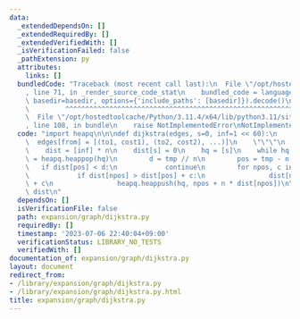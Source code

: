 ```yaml
---
data:
  _extendedDependsOn: []
  _extendedRequiredBy: []
  _extendedVerifiedWith: []
  _isVerificationFailed: false
  _pathExtension: py
  attributes:
    links: []
  bundledCode: "Traceback (most recent call last):\n  File \"/opt/hostedtoolcache/Python/3.11.4/x64/lib/python3.11/site-packages/onlinejudge_verify/documentation/build.py\"\
    , line 71, in _render_source_code_stat\n    bundled_code = language.bundle(stat.path,\
    \ basedir=basedir, options={'include_paths': [basedir]}).decode()\n          \
    \         ^^^^^^^^^^^^^^^^^^^^^^^^^^^^^^^^^^^^^^^^^^^^^^^^^^^^^^^^^^^^^^^^^^^^^^^^^^^^^^^^^\n\
    \  File \"/opt/hostedtoolcache/Python/3.11.4/x64/lib/python3.11/site-packages/onlinejudge_verify/languages/python.py\"\
    , line 108, in bundle\n    raise NotImplementedError\nNotImplementedError\n"
  code: "import heapq\n\n\ndef dijkstra(edges, s=0, inf=1 << 60):\n    \"\"\"\n  \
    \  edges[from] = [(to1, cost1), (to2, cost2), ...)]\n    \"\"\"\n    n = len(edges)\n\
    \    dist = [inf] * n\n    dist[s] = 0\n    hq = [s]\n    while hq:\n        tmp\
    \ = heapq.heappop(hq)\n        d = tmp // n\n        pos = tmp - n * d\n     \
    \   if dist[pos] < d:\n            continue\n        for npos, c in edges[pos]:\n\
    \            if dist[npos] > dist[pos] + c:\n                dist[npos] = dist[pos]\
    \ + c\n                heapq.heappush(hq, npos + n * dist[npos])\n\n    return\
    \ dist\n"
  dependsOn: []
  isVerificationFile: false
  path: expansion/graph/dijkstra.py
  requiredBy: []
  timestamp: '2023-07-06 22:40:04+09:00'
  verificationStatus: LIBRARY_NO_TESTS
  verifiedWith: []
documentation_of: expansion/graph/dijkstra.py
layout: document
redirect_from:
- /library/expansion/graph/dijkstra.py
- /library/expansion/graph/dijkstra.py.html
title: expansion/graph/dijkstra.py
---
```

